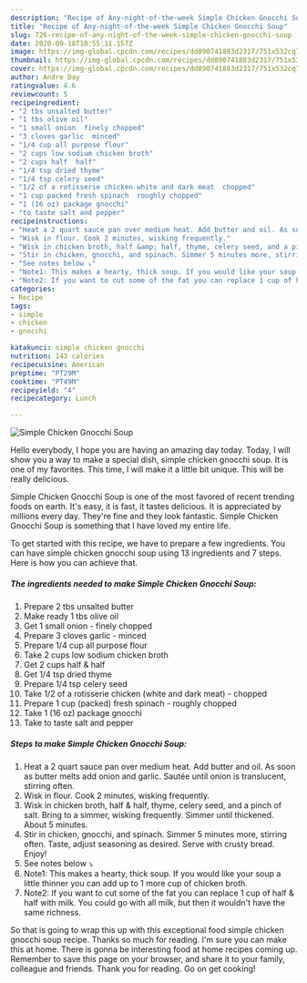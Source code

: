 ```yaml
---
description: "Recipe of Any-night-of-the-week Simple Chicken Gnocchi Soup"
title: "Recipe of Any-night-of-the-week Simple Chicken Gnocchi Soup"
slug: 726-recipe-of-any-night-of-the-week-simple-chicken-gnocchi-soup
date: 2020-09-18T10:55:11.157Z
image: https://img-global.cpcdn.com/recipes/dd890741883d2317/751x532cq70/simple-chicken-gnocchi-soup-recipe-main-photo.jpg
thumbnail: https://img-global.cpcdn.com/recipes/dd890741883d2317/751x532cq70/simple-chicken-gnocchi-soup-recipe-main-photo.jpg
cover: https://img-global.cpcdn.com/recipes/dd890741883d2317/751x532cq70/simple-chicken-gnocchi-soup-recipe-main-photo.jpg
author: Andre Day
ratingvalue: 4.6
reviewcount: 5
recipeingredient:
- "2 tbs unsalted butter"
- "1 tbs olive oil"
- "1 small onion  finely chopped"
- "3 cloves garlic  minced"
- "1/4 cup all purpose flour"
- "2 cups low sodium chicken broth"
- "2 cups half  half"
- "1/4 tsp dried thyme"
- "1/4 tsp celery seed"
- "1/2 of a rotisserie chicken white and dark meat  chopped"
- "1 cup packed fresh spinach  roughly chopped"
- "1 (16 oz) package gnocchi"
- "to taste salt and pepper"
recipeinstructions:
- "Heat a 2 quart sauce pan over medium heat. Add butter and oil. As soon as butter melts add onion and garlic. Sautée until onion is translucent, stirring often."
- "Wisk in flour. Cook 2 minutes, wisking frequently."
- "Wisk in chicken broth, half &amp; half, thyme, celery seed, and a pinch of salt. Bring to a simmer, wisking frequently. Simmer until thickened. About 5 minutes."
- "Stir in chicken, gnocchi, and spinach. Simmer 5 minutes more, stirring often. Taste, adjust seasoning as desired. Serve with crusty bread. Enjoy!"
- "See notes below ⤵"
- "Note1: This makes a hearty, thick soup. If you would like your soup a little thinner you can add up to 1 more cup of chicken broth."
- "Note2: If you want to cut some of the fat you can replace 1 cup of half &amp; half with milk. You could go with all milk, but then it wouldn&#39;t have the same richness."
categories:
- Recipe
tags:
- simple
- chicken
- gnocchi

katakunci: simple chicken gnocchi 
nutrition: 143 calories
recipecuisine: American
preptime: "PT29M"
cooktime: "PT49M"
recipeyield: "4"
recipecategory: Lunch

---
```



![Simple Chicken Gnocchi Soup](https://img-global.cpcdn.com/recipes/dd890741883d2317/751x532cq70/simple-chicken-gnocchi-soup-recipe-main-photo.jpg)

Hello everybody, I hope you are having an amazing day today. Today, I will show you a way to make a special dish, simple chicken gnocchi soup. It is one of my favorites. This time, I will make it a little bit unique. This will be really delicious.



Simple Chicken Gnocchi Soup is one of the most favored of recent trending foods on earth. It's easy, it is fast, it tastes delicious. It is appreciated by millions every day. They're fine and they look fantastic. Simple Chicken Gnocchi Soup is something that I have loved my entire life.


To get started with this recipe, we have to prepare a few ingredients. You can have simple chicken gnocchi soup using 13 ingredients and 7 steps. Here is how you can achieve that.

<!--inarticleads1-->

##### The ingredients needed to make Simple Chicken Gnocchi Soup:

1. Prepare 2 tbs unsalted butter
1. Make ready 1 tbs olive oil
1. Get 1 small onion - finely chopped
1. Prepare 3 cloves garlic - minced
1. Prepare 1/4 cup all purpose flour
1. Take 2 cups low sodium chicken broth
1. Get 2 cups half &amp; half
1. Get 1/4 tsp dried thyme
1. Prepare 1/4 tsp celery seed
1. Take 1/2 of a rotisserie chicken (white and dark meat) - chopped
1. Prepare 1 cup (packed) fresh spinach - roughly chopped
1. Take 1 (16 oz) package gnocchi
1. Take to taste salt and pepper




<!--inarticleads2-->

##### Steps to make Simple Chicken Gnocchi Soup:

1. Heat a 2 quart sauce pan over medium heat. Add butter and oil. As soon as butter melts add onion and garlic. Sautée until onion is translucent, stirring often.
1. Wisk in flour. Cook 2 minutes, wisking frequently.
1. Wisk in chicken broth, half &amp; half, thyme, celery seed, and a pinch of salt. Bring to a simmer, wisking frequently. Simmer until thickened. About 5 minutes.
1. Stir in chicken, gnocchi, and spinach. Simmer 5 minutes more, stirring often. Taste, adjust seasoning as desired. Serve with crusty bread. Enjoy!
1. See notes below ⤵
1. Note1: This makes a hearty, thick soup. If you would like your soup a little thinner you can add up to 1 more cup of chicken broth.
1. Note2: If you want to cut some of the fat you can replace 1 cup of half &amp; half with milk. You could go with all milk, but then it wouldn&#39;t have the same richness.




So that is going to wrap this up with this exceptional food simple chicken gnocchi soup recipe. Thanks so much for reading. I'm sure you can make this at home. There is gonna be interesting food at home recipes coming up. Remember to save this page on your browser, and share it to your family, colleague and friends. Thank you for reading. Go on get cooking!
